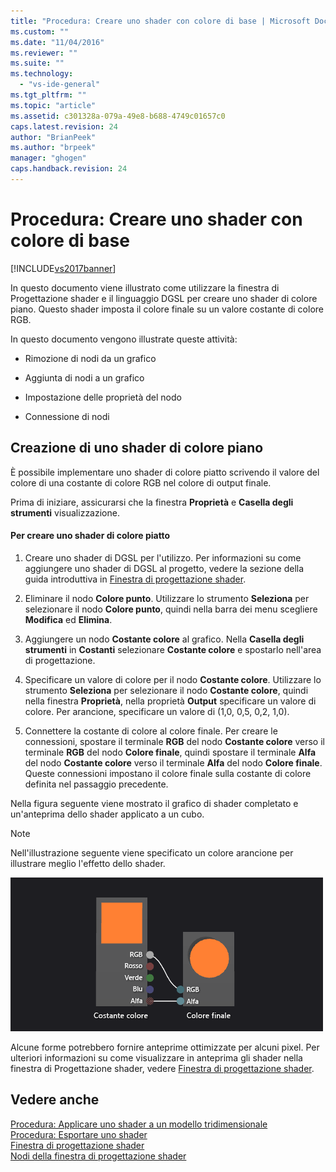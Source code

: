 ```yaml
---
title: "Procedura: Creare uno shader con colore di base | Microsoft Docs"
ms.custom: ""
ms.date: "11/04/2016"
ms.reviewer: ""
ms.suite: ""
ms.technology: 
  - "vs-ide-general"
ms.tgt_pltfrm: ""
ms.topic: "article"
ms.assetid: c301328a-079a-49e8-b688-4749c01657c0
caps.latest.revision: 24
author: "BrianPeek"
ms.author: "brpeek"
manager: "ghogen"
caps.handback.revision: 24
---
```

# Procedura: Creare uno shader con colore di base
[!INCLUDE[vs2017banner](../code-quality/includes/vs2017banner.md)]

In questo documento viene illustrato come utilizzare la finestra di Progettazione shader e il linguaggio DGSL per creare uno shader di colore piano.  Questo shader imposta il colore finale su un valore costante di colore RGB.  
  
 In questo documento vengono illustrate queste attività:  
  
-   Rimozione di nodi da un grafico  
  
-   Aggiunta di nodi a un grafico  
  
-   Impostazione delle proprietà del nodo  
  
-   Connessione di nodi  
  
## Creazione di uno shader di colore piano  
 È possibile implementare uno shader di colore piatto scrivendo il valore del colore di una costante di colore RGB nel colore di output finale.  
  
 Prima di iniziare, assicurarsi che la finestra **Proprietà** e **Casella degli strumenti** visualizzazione.  
  
#### Per creare uno shader di colore piatto  
  
1.  Creare uno shader di DGSL per l'utilizzo.  Per informazioni su come aggiungere uno shader di DGSL al progetto, vedere la sezione della guida introduttiva in [Finestra di progettazione shader](../designers/shader-designer.md).  
  
2.  Eliminare il nodo **Colore punto**.  Utilizzare lo strumento **Seleziona** per selezionare il nodo **Colore punto**, quindi nella barra dei menu scegliere **Modifica** ed **Elimina**.  
  
3.  Aggiungere un nodo **Costante colore** al grafico.  Nella **Casella degli strumenti** in **Costanti** selezionare **Costante colore** e spostarlo nell'area di progettazione.  
  
4.  Specificare un valore di colore per il nodo **Costante colore**.  Utilizzare lo strumento **Seleziona** per selezionare il nodo **Costante colore**, quindi nella finestra **Proprietà**, nella proprietà **Output** specificare un valore di colore.  Per arancione, specificare un valore di \(1,0, 0,5, 0,2, 1,0\).  
  
5.  Connettere la costante di colore al colore finale.  Per creare le connessioni, spostare il terminale **RGB** del nodo **Costante colore** verso il terminale **RGB** del nodo **Colore finale**, quindi spostare il terminale **Alfa** del nodo **Costante colore** verso il terminale **Alfa** del nodo **Colore finale**.  Queste connessioni impostano il colore finale sulla costante di colore definita nel passaggio precedente.  
  
 Nella figura seguente viene mostrato il grafico di shader completato e un'anteprima dello shader applicato a un cubo.  
  
> [!NOTE]
>  Nell'illustrazione seguente viene specificato un colore arancione per illustrare meglio l'effetto dello shader.  
  
 ![Grafico shader e risultato in un modello 3D](../designers/media/digit-flat-color-effect.png "Digit\-Flat\-Color\-Effect")  
  
 Alcune forme potrebbero fornire anteprime ottimizzate per alcuni pixel.  Per ulteriori informazioni su come visualizzare in anteprima gli shader nella finestra di Progettazione shader, vedere [Finestra di progettazione shader](../designers/shader-designer.md).  
  
## Vedere anche  
 [Procedura: Applicare uno shader a un modello tridimensionale](../designers/how-to-apply-a-shader-to-a-3-d-model.md)   
 [Procedura: Esportare uno shader](../designers/how-to-export-a-shader.md)   
 [Finestra di progettazione shader](../designers/shader-designer.md)   
 [Nodi della finestra di progettazione shader](../designers/shader-designer-nodes.md)